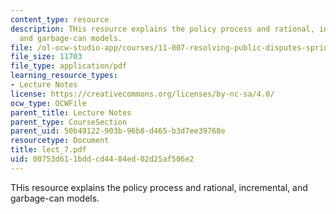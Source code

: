 ```yaml
---
content_type: resource
description: THis resource explains the policy process and rational, incremental,
  and garbage-can models.
file: /ol-ocw-studio-app/courses/11-007-resolving-public-disputes-spring-2005/00753d611bddcd4484ed02d25af506e2_lect_7.pdf
file_size: 11703
file_type: application/pdf
learning_resource_types:
- Lecture Notes
license: https://creativecommons.org/licenses/by-nc-sa/4.0/
ocw_type: OCWFile
parent_title: Lecture Notes
parent_type: CourseSection
parent_uid: 50b49122-903b-96b8-d465-b3d7ee39768e
resourcetype: Document
title: lect_7.pdf
uid: 00753d61-1bdd-cd44-84ed-02d25af506e2
---
```

THis resource explains the policy process and rational, incremental, and garbage-can models.